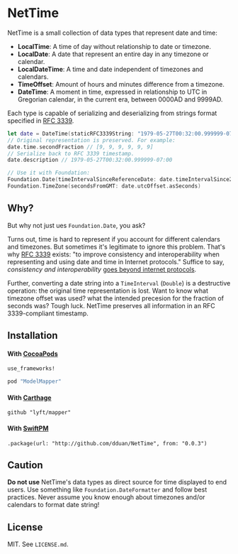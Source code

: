 # NetTime

NetTime is a small collection of data types that represent date and time:

- **LocalTime**: A time of day without relationship to date or timezone.
- **LocalDate**: A date that represent an entire day in any timezone or calendar.
- **LocalDateTime**: A time and date independent of timezones and calendars.
- **TimeOffset**: Amount of hours and minutes difference from a timezone.
- **DateTime**: A moment in time, expressed in relationship to UTC in Gregorian
  calendar, in the current era, between 0000AD and 9999AD.

Each type is capable of serializing and deserializing from strings format
specified in [RFC 3339][].

```swift
let date = DateTime(staticRFC3339String: "1979-05-27T00:32:00.999999-07:00")
// Original representation is preserved. For example:
date.time.secondFraction // [9, 9, 9, 9, 9, 9]
// Serialize back to RFC 3339 timestamp.
date.description // 1979-05-27T00:32:00.999999-07:00

// Use it with Foundation:
Foundation.Date(timeIntervalSinceReferenceDate: date.timeIntervalSince2001)
Foundation.TimeZone(secondsFromGMT: date.utcOffset.asSeconds)
```

## Why?

But why not just ues `Foundation.Date`, you ask?

Turns out, time is hard to represent if you account for different calendars
and timezones. But sometimes it's legitimate to ignore this problem. That's why
[RFC 3339][] exists: "to improve consistency and interoperability when
representing and using date and time in Internet protocols." Suffice to say,
_consistency and interoperability_ [goes beyond internet protocols][TOML Date].

Further, converting a date string into a `TimeInterval` (`Double`) is
a destructive operation: the original time representation is lost. Want to know
what timezone offset was used? what the intended precesion for the fraction of
seconds was? Tough luck. NetTime preserves all information in an RFC
3339-compliant timestamp.

## Installation

#### With [CocoaPods](http://cocoapods.org/)

```ruby
use_frameworks!

pod "ModelMapper"
```

#### With [Carthage](https://github.com/Carthage/Carthage)

```
github "lyft/mapper"
```

#### With [SwiftPM](https://swift.org/package-manager)

```
.package(url: "http://github.com/dduan/NetTime", from: "0.0.3")
```

## Caution

**Do not use** NetTime's data types as direct source for time displayed to end
users. Use something like `Foundation.DateFormatter` and follow best practices.
Never assume you know enough about timezones and/or calendars to format date
string!

[RFC 3339]: https://tools.ietf.org/html/rfc3339
[TOML Date]: https://github.com/toml-lang/toml/blob/master/versions/en/toml-v0.5.0.md#offset-date-time

## License

MIT. See `LICENSE.md`.
